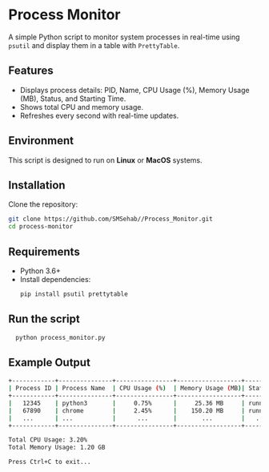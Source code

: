 # Process Monitor

A simple Python script to monitor system processes in real-time using `psutil` and display them in a table with `PrettyTable`.

## Features
- Displays process details: PID, Name, CPU Usage (%), Memory Usage (MB), Status, and Starting Time.
- Shows total CPU and memory usage.
- Refreshes every second with real-time updates.

## Environment
This script is designed to run on **Linux** or **MacOS** systems.

## Installation
Clone the repository:
   ```bash
   git clone https://github.com/SMSehab//Process_Monitor.git
   cd process-monitor
```
   
## Requirements
- Python 3.6+
- Install dependencies:
  ```bash
  pip install psutil prettytable
  
## Run the script
  ```bash
    python process_monitor.py

```
## Example Output
```bash
+------------+---------------+----------------+------------------+---------+------------+
| Process ID | Process Name  | CPU Usage (%)  | Memory Usage (MB)| Status  | Start Time |
+------------+---------------+----------------+------------------+---------+------------+
|   12345    | python3       |     0.75%      |     25.36 MB     | running |  10:34:12  |
|   67890    | chrome        |     2.45%      |    150.20 MB     | running |  10:31:05  |
|   ...      | ...           |      ...       |       ...        |   ...   |    ...     |
+------------+---------------+----------------+------------------+---------+------------+

Total CPU Usage: 3.20%
Total Memory Usage: 1.20 GB

Press Ctrl+C to exit...


